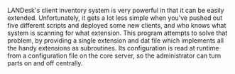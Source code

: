LANDesk's client inventory system is very powerful in that it can be easily extended. Unfortunately, it gets a lot less simple when you've pushed out five different scripts and deployed some new clients, and who knows what system is scanning for what extension. This program attempts to solve that problem, by providing a single extension and dat file which implements all the handy extensions as subroutines. Its configuration is read at runtime from a configuration file on the core server, so the administrator can turn parts on and off centrally.